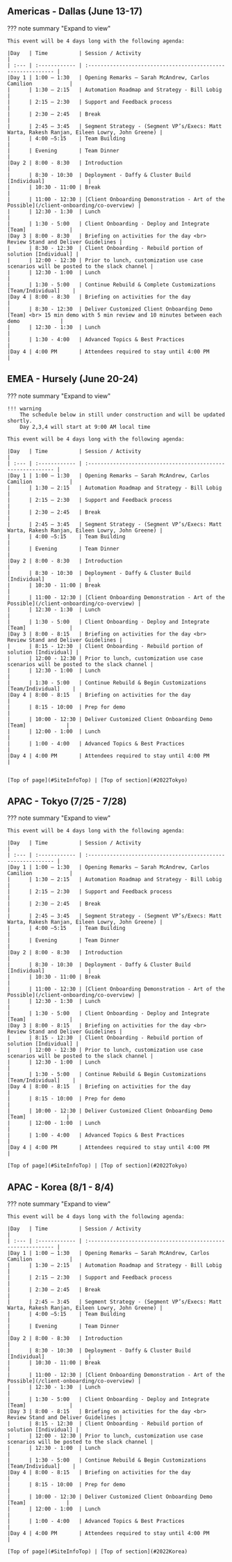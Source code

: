 

## Americas - Dallas (June 13-17)
<a name="2022Americas"></a>
??? note summary "Expand to view"

    This event will be 4 days long with the following agenda:

    |Day   | Time          | Session / Activity                                           |
    | :--- | :------------ | :----------------------------------------------------------- |
    |Day 1 | 1:00 – 1:30   | Opening Remarks – Sarah McAndrew, Carlos Camilion            |
    |      | 1:30 – 2:15   | Automation Roadmap and Strategy - Bill Lobig                 |
    |      | 2:15 – 2:30   | Support and Feedback process                                 |
    |      | 2:30 – 2:45   | Break                                                        |
    |      | 2:45 – 3:45   | Segment Strategy - (Segment VP’s/Execs: Matt Warta, Rakesh Ranjan, Eileen Lowry, John Greene) |
    |      | 4:00 –5:15    | Team Building                                                |
    |      | Evening       | Team Dinner                                                  |
    |Day 2 | 8:00 - 8:30   | Introduction                                                 |
    |      | 8:30 - 10:30  | Deployment - Daffy & Cluster Build [Individual]              |
    |      | 10:30 - 11:00 | Break                                                        |
    |      | 11:00 - 12:30 | [Client Onboarding Demonstration - Art of the Possible](/client-onboarding/co-overview) |
    |      | 12:30 - 1:30  | Lunch                                                        |
    |      | 1:30 - 5:00   | Client Onboarding - Deploy and Integrate [Team]              |
    |Day 3 | 8:00 - 8:30   | Briefing on activities for the day <br> Review Stand and Deliver Guidelines |
    |      | 8:30 - 12:30  | Client Onboarding - Rebuild portion of solution [Individual] |
    |      | 12:00 - 12:30 | Prior to lunch, customization use case scenarios will be posted to the slack channel |
    |      | 12:30 - 1:00  | Lunch                                                        |
    |      | 1:30 - 5:00   | Continue Rebuild & Complete Customizations [Team/Individual]    |
    |Day 4 | 8:00 - 8:30   | Briefing on activities for the day                           |
    |      | 8:30 - 12:30  | Deliver Customized Client Onboarding Demo [Team] <br> 15 min demo with 5 min review and 10 minutes between each demo             |
    |      | 12:30 - 1:30  | Lunch                                                        |
    |      | 1:30 - 4:00   | Advanced Topics & Best Practices                             |
    |Day 4 | 4:00 PM       | Attendees required to stay until 4:00 PM                     |

## EMEA - Hursely (June 20-24)
<a name="2022EMEA"></a>
??? note summary "Expand to view"
                
    !!! warning
        The schedule below in still under construction and will be updated shortly.  
        Day 2,3,4 will start at 9:00 AM local time  

    This event will be 4 days long with the following agenda:

    |Day   | Time          | Session / Activity                                           |
    | :--- | :------------ | :----------------------------------------------------------- |
    |Day 1 | 1:00 – 1:30   | Opening Remarks – Sarah McAndrew, Carlos Camilion            |
    |      | 1:30 – 2:15   | Automation Roadmap and Strategy - Bill Lobig                 |
    |      | 2:15 – 2:30   | Support and Feedback process                                 |
    |      | 2:30 – 2:45   | Break                                                        |
    |      | 2:45 – 3:45   | Segment Strategy - (Segment VP’s/Execs: Matt Warta, Rakesh Ranjan, Eileen Lowry, John Greene) |
    |      | 4:00 –5:15    | Team Building                                                |
    |      | Evening       | Team Dinner                                                  |
    |Day 2 | 8:00 - 8:30   | Introduction                                                 |
    |      | 8:30 - 10:30  | Deployment - Daffy & Cluster Build [Individual]              |
    |      | 10:30 - 11:00 | Break                                                        |
    |      | 11:00 - 12:30 | [Client Onboarding Demonstration - Art of the Possible](/client-onboarding/co-overview) |
    |      | 12:30 - 1:30  | Lunch                                                        |
    |      | 1:30 - 5:00   | Client Onboarding - Deploy and Integrate [Team]              |
    |Day 3 | 8:00 - 8:15   | Briefing on activities for the day <br> Review Stand and Deliver Guidelines |
    |      | 8:15 - 12:30  | Client Onboarding - Rebuild portion of solution [Individual] |
    |      | 12:00 - 12:30 | Prior to lunch, customization use case scenarios will be posted to the slack channel |
    |      | 12:30 - 1:00  | Lunch                                                        |
    |      | 1:30 - 5:00   | Continue Rebuild & Begin Customizations [Team/Individual]    |
    |Day 4 | 8:00 - 8:15   | Briefing on activities for the day                           |
    |      | 8:15 - 10:00  | Prep for demo                                                |
    |      | 10:00 - 12:30 | Deliver Customized Client Onboarding Demo [Team]             |
    |      | 12:00 - 1:00  | Lunch                                                        |
    |      | 1:00 - 4:00   | Advanced Topics & Best Practices                             |
    |Day 4 | 4:00 PM       | Attendees required to stay until 4:00 PM                     |
                    
                
    [Top of page](#SiteInfoTop) | [Top of section](#2022Tokyo)

## APAC - Tokyo (7/25 - 7/28)
<a name="2022Tokyo"></a>
??? note summary "Expand to view"

    This event will be 4 days long with the following agenda:

    |Day   | Time          | Session / Activity                                           |
    | :--- | :------------ | :----------------------------------------------------------- |
    |Day 1 | 1:00 – 1:30   | Opening Remarks – Sarah McAndrew, Carlos Camilion            |
    |      | 1:30 – 2:15   | Automation Roadmap and Strategy - Bill Lobig                 |
    |      | 2:15 – 2:30   | Support and Feedback process                                 |
    |      | 2:30 – 2:45   | Break                                                        |
    |      | 2:45 – 3:45   | Segment Strategy - (Segment VP’s/Execs: Matt Warta, Rakesh Ranjan, Eileen Lowry, John Greene) |
    |      | 4:00 –5:15    | Team Building                                                |
    |      | Evening       | Team Dinner                                                  |
    |Day 2 | 8:00 - 8:30   | Introduction                                                 |
    |      | 8:30 - 10:30  | Deployment - Daffy & Cluster Build [Individual]              |
    |      | 10:30 - 11:00 | Break                                                        |
    |      | 11:00 - 12:30 | [Client Onboarding Demonstration - Art of the Possible](/client-onboarding/co-overview) |
    |      | 12:30 - 1:30  | Lunch                                                        |
    |      | 1:30 - 5:00   | Client Onboarding - Deploy and Integrate [Team]              |
    |Day 3 | 8:00 - 8:15   | Briefing on activities for the day <br> Review Stand and Deliver Guidelines |
    |      | 8:15 - 12:30  | Client Onboarding - Rebuild portion of solution [Individual] |
    |      | 12:00 - 12:30 | Prior to lunch, customization use case scenarios will be posted to the slack channel |
    |      | 12:30 - 1:00  | Lunch                                                        |
    |      | 1:30 - 5:00   | Continue Rebuild & Begin Customizations [Team/Individual]    |
    |Day 4 | 8:00 - 8:15   | Briefing on activities for the day                           |
    |      | 8:15 - 10:00  | Prep for demo                                                |
    |      | 10:00 - 12:30 | Deliver Customized Client Onboarding Demo [Team]             |
    |      | 12:00 - 1:00  | Lunch                                                        |
    |      | 1:00 - 4:00   | Advanced Topics & Best Practices                             |
    |Day 4 | 4:00 PM       | Attendees required to stay until 4:00 PM                     |
            
    [Top of page](#SiteInfoTop) | [Top of section](#2022Tokyo)

## APAC - Korea (8/1 - 8/4)
<a name="2022Korea"></a>
??? note summary "Expand to view"

    This event will be 4 days long with the following agenda:

    |Day   | Time          | Session / Activity                                           |
    | :--- | :------------ | :----------------------------------------------------------- |
    |Day 1 | 1:00 – 1:30   | Opening Remarks – Sarah McAndrew, Carlos Camilion            |
    |      | 1:30 – 2:15   | Automation Roadmap and Strategy - Bill Lobig                 |
    |      | 2:15 – 2:30   | Support and Feedback process                                 |
    |      | 2:30 – 2:45   | Break                                                        |
    |      | 2:45 – 3:45   | Segment Strategy - (Segment VP’s/Execs: Matt Warta, Rakesh Ranjan, Eileen Lowry, John Greene) |
    |      | 4:00 –5:15    | Team Building                                                |
    |      | Evening       | Team Dinner                                                  |
    |Day 2 | 8:00 - 8:30   | Introduction                                                 |
    |      | 8:30 - 10:30  | Deployment - Daffy & Cluster Build [Individual]              |
    |      | 10:30 - 11:00 | Break                                                        |
    |      | 11:00 - 12:30 | [Client Onboarding Demonstration - Art of the Possible](/client-onboarding/co-overview) |
    |      | 12:30 - 1:30  | Lunch                                                        |
    |      | 1:30 - 5:00   | Client Onboarding - Deploy and Integrate [Team]              |
    |Day 3 | 8:00 - 8:15   | Briefing on activities for the day <br> Review Stand and Deliver Guidelines |
    |      | 8:15 - 12:30  | Client Onboarding - Rebuild portion of solution [Individual] |
    |      | 12:00 - 12:30 | Prior to lunch, customization use case scenarios will be posted to the slack channel |
    |      | 12:30 - 1:00  | Lunch                                                        |
    |      | 1:30 - 5:00   | Continue Rebuild & Begin Customizations [Team/Individual]    |
    |Day 4 | 8:00 - 8:15   | Briefing on activities for the day                           |
    |      | 8:15 - 10:00  | Prep for demo                                                |
    |      | 10:00 - 12:30 | Deliver Customized Client Onboarding Demo [Team]             |
    |      | 12:00 - 1:00  | Lunch                                                        |
    |      | 1:00 - 4:00   | Advanced Topics & Best Practices                             |
    |Day 4 | 4:00 PM       | Attendees required to stay until 4:00 PM                     |

    [Top of page](#SiteInfoTop) | [Top of section](#2022Korea)
